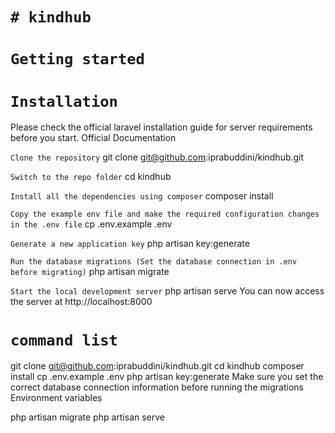 `# kindhub`
=======================
`Getting started`
=======================
`Installation`
=======================

Please check the official laravel installation guide for server requirements before you start. Official Documentation

`Clone the repository`
git clone git@github.com:iprabuddini/kindhub.git

`Switch to the repo folder`
cd kindhub

`Install all the dependencies using composer`
composer install

`Copy the example env file and make the required configuration changes in the .env file`
cp .env.example .env

`Generate a new application key`
php artisan key:generate

`Run the database migrations (Set the database connection in .env before migrating)`
php artisan migrate

`Start the local development server`
php artisan serve
You can now access the server at http://localhost:8000

`command list`
=======================

git clone git@github.com:iprabuddini/kindhub.git
cd kindhub
composer install
cp .env.example .env
php artisan key:generate
Make sure you set the correct database connection information before running the migrations Environment variables

php artisan migrate
php artisan serve
